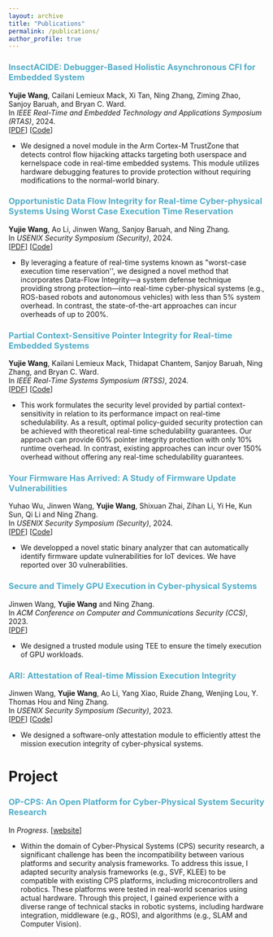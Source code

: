 ```yaml
---
layout: archive
title: "Publications"
permalink: /publications/
author_profile: true
---
```



### <span style="color:#52ADC8">InsectACIDE: Debugger-Based Holistic Asynchronous CFI for Embedded System</span>
<b>Yujie Wang</b>, Cailani Lemieux Mack, Xi Tan, Ning Zhang, Ziming Zhao, Sanjoy Baruah, and Bryan C. Ward.\
In *IEEE Real-Time and Embedded Technology and Applications Symposium (RTAS)*, 2024.\
[[PDF](https://ieeexplore.ieee.org/abstract/document/10568062)] [[Code](https://github.com/InsectACIDE/insectACIDE)]

- We designed a novel module in the Arm Cortex-M TrustZone that detects control flow hijacking attacks targeting both userspace and kernelspace code in real-time embedded systems. This module utilizes hardware debugging features to provide protection without requiring modifications to the normal-world binary.

### <span style="color:#52ADC8">Opportunistic Data Flow Integrity for Real-time Cyber-physical Systems Using Worst Case Execution Time Reservation</span>
<b>Yujie Wang</b>, Ao Li, Jinwen Wang, Sanjoy Baruah, and Ning Zhang.\
In *USENIX Security Symposium (Security)*, 2024.\
[[PDF](https://www.usenix.org/conference/usenixsecurity24/presentation/wang-yujie)] [[Code](https://github.com/WUSTL-CSPL/OP-DFI/)]

- By leveraging a feature of real-time systems known as "worst-case execution time reservation'', we  designed a novel method that incorporates Data-Flow Integrity—a system defense technique providing strong  protection—into real-time cyber-physical systems (e.g., ROS-based robots and autonomous vehicles) with less than 5% system overhead. In contrast, the state-of-the-art approaches can incur overheads of up to 200%.

### <span style="color:#52ADC8">Partial Context-Sensitive Pointer Integrity for Real-time Embedded Systems</span>
<b>Yujie Wang</b>, Kailani Lemieux Mack, Thidapat Chantem, Sanjoy Baruah, Ning Zhang, and Bryan C. Ward.\
In *IEEE Real-Time Systems Symposium (RTSS)*, 2024.\
[[PDF](https://github.com/parcspi/ParCSPI)] [[Code](https://github.com/parcspi/ParCSPI)]

-   This work formulates the security level provided by partial context-sensitivity in relation to its performance impact on real-time schedulability. As a result, optimal policy-guided security protection can be achieved with theoretical real-time schedulability guarantees. Our approach can provide 60% pointer integrity protection with only 10% runtime overhead. In contrast, existing approaches can incur over 150% overhead without offering any real-time schedulability guarantees.


### <span style="color:#52ADC8">Your Firmware Has Arrived: A Study of Firmware Update Vulnerabilities</span>
Yuhao Wu, Jinwen Wang, <b>Yujie Wang</b>, Shixuan Zhai, Zihan Li, Yi He, Kun Sun, Qi Li and Ning Zhang.\
In *USENIX Security Symposium (Security)*, 2024.\
[[PDF](https://www.usenix.org/conference/usenixsecurity24/presentation/wu-yuhao)] [[Code](https://github.com/WUSTL-CSPL/ChkUp)]

- We developped a novel static binary analyzer that can automatically identify firmware update vulnerabilities for IoT devices. We have reported over 30 vulnerabilities.

### <span style="color:#52ADC8">Secure and Timely GPU Execution in Cyber-physical Systems</span>
Jinwen Wang, <b>Yujie Wang</b> and Ning Zhang.\
In *ACM Conference on Computer and Communications Security (CCS)*, 2023.\
[[PDF](https://dl.acm.org/doi/pdf/10.1145/3576915.3623197)] 

- We designed a trusted module using TEE to ensure the timely execution of GPU workloads.

### <span style="color:#52ADC8">ARI: Attestation of Real-time Mission Execution Integrity</span>
Jinwen Wang, <b>Yujie Wang</b>, Ao Li, Yang Xiao, Ruide Zhang, Wenjing Lou, Y. Thomas Hou and Ning Zhang.\
In *USENIX Security Symposium (Security)*, 2023.\
[[PDF](https://www.usenix.org/system/files/sec23fall-prepub-482-wang-jinwen.pdf)] [[Code](https://github.com/WUSTL-CSPL/ARI)]

- We designed a software-only attestation module to efficiently attest the mission execution integrity of cyber-physical systems.



Project
======
### <span style="color:#52ADC8">OP-CPS: An Open Platform for Cyber-Physical System Security Research</span>
<!-- Jinwen Wang, <b>Yujie Wang</b>, Ao Li, Yang Xiao, Ruide Zhang, Wenjing Lou, Y. Thomas Hou and Ning Zhang.\ -->
In *Progress*.
[[website](https://cybersecurity.seas.wustl.edu/projects/opcps.html)] 

- Within the domain of Cyber-Physical Systems (CPS) security research, a significant challenge has been the incompatibility between various platforms and security analysis frameworks. To address this issue, I adapted security analysis frameworks (e.g., SVF, KLEE) to be compatible with existing CPS platforms, including microcontrollers and robotics. These platforms were tested in real-world scenarios using actual hardware. Through this project, I gained experience with a diverse range of technical stacks in robotic systems, including hardware integration, middleware (e.g., ROS), and algorithms (e.g., SLAM and Computer Vision).

